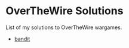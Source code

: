 # OverTheWire Solutions

List of my solutions to OverTheWire wargames.
- [bandit](https://github.com/gitkeniwo/overthewire/blob/master/bandit.md)